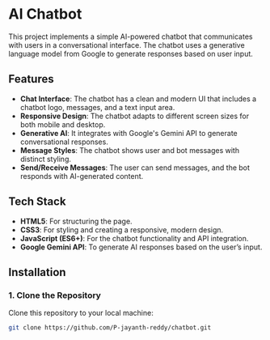 # AI Chatbot

This project implements a simple AI-powered chatbot that communicates with users in a conversational interface. The chatbot uses a generative language model from Google to generate responses based on user input.

## Features

- **Chat Interface**: The chatbot has a clean and modern UI that includes a chatbot logo, messages, and a text input area.
- **Responsive Design**: The chatbot adapts to different screen sizes for both mobile and desktop.
- **Generative AI**: It integrates with Google's Gemini API to generate conversational responses.
- **Message Styles**: The chatbot shows user and bot messages with distinct styling.
- **Send/Receive Messages**: The user can send messages, and the bot responds with AI-generated content.

## Tech Stack

- **HTML5**: For structuring the page.
- **CSS3**: For styling and creating a responsive, modern design.
- **JavaScript (ES6+)**: For the chatbot functionality and API integration.
- **Google Gemini API**: To generate AI responses based on the user’s input.

## Installation

### 1. Clone the Repository

Clone this repository to your local machine:

```bash
git clone https://github.com/P-jayanth-reddy/chatbot.git
